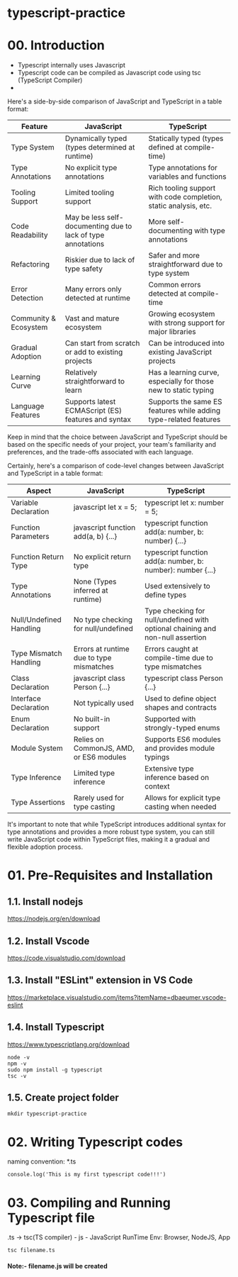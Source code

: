 # typescript-practice

# 00. Introduction

* Typescript internally uses Javascript
* Typescript code can be compiled as Javascript code using tsc (TypeScript Compiler)
* 

Here's a side-by-side comparison of JavaScript and TypeScript in a table format:

Feature | JavaScript | TypeScript
--- | --- | --- 
Type System	| Dynamically typed (types determined at runtime) | Statically typed (types defined at compile-time)
Type Annotations | No explicit type annotations | Type annotations for variables and functions
Tooling Support | Limited tooling support | Rich tooling support with code completion, static analysis, etc.
Code Readability | May be less self-documenting due to lack of type annotations | More self-documenting with type annotations
Refactoring | Riskier due to lack of type safety | Safer and more straightforward due to type system
Error Detection | Many errors only detected at runtime | Common errors detected at compile-time
Community & Ecosystem | Vast and mature ecosystem | Growing ecosystem with strong support for major libraries
Gradual Adoption | Can start from scratch or add to existing projects | Can be introduced into existing JavaScript projects
Learning Curve | Relatively straightforward to learn | Has a learning curve, especially for those new to static typing
Language Features | Supports latest ECMAScript (ES) features and syntax | Supports the same ES features while adding type-related features


Keep in mind that the choice between JavaScript and TypeScript should be based on the specific needs of your project, your team's familiarity and preferences, and the trade-offs associated with each language.



Certainly, here's a comparison of code-level changes between JavaScript and TypeScript in a table format:

Aspect | JavaScript | TypeScript
--- | --- | --- 
Variable Declaration | javascript let x = 5; | typescript let x: number = 5;
Function Parameters | javascript function add(a, b) {...} | typescript function add(a: number, b: number) {...}
Function Return Type | No explicit return type | typescript function add(a: number, b: number): number {...}
Type Annotations | None (Types inferred at runtime) | Used extensively to define types
Null/Undefined Handling | No type checking for null/undefined | Type checking for null/undefined with optional chaining and non-null assertion
Type Mismatch Handling | Errors at runtime due to type mismatches | Errors caught at compile-time due to type mismatches
Class Declaration | javascript class Person {...} | typescript class Person {...}
Interface Declaration | Not typically used | Used to define object shapes and contracts
Enum Declaration | No built-in support | Supported with strongly-typed enums
Module System | Relies on CommonJS, AMD, or ES6 modules | Supports ES6 modules and provides module typings
Type Inference | Limited type inference | Extensive type inference based on context
Type Assertions | Rarely used for type casting | Allows for explicit type casting when needed

It's important to note that while TypeScript introduces additional syntax for type annotations and provides a more robust type system, you can still write JavaScript code within TypeScript files, making it a gradual and flexible adoption process.

# 01. Pre-Requisites and Installation
## 1.1. Install nodejs
https://nodejs.org/en/download

## 1.2. Install Vscode
https://code.visualstudio.com/download

## 1.3. Install "ESLint" extension in VS Code
https://marketplace.visualstudio.com/items?itemName=dbaeumer.vscode-eslint

## 1.4. Install Typescript
https://www.typescriptlang.org/download

    node -v
    npm -v
    sudo npm install -g typescript
    tsc -v

## 1.5. Create project folder

    mkdir typescript-practice


# 02. Writing Typescript codes
naming convention: *.ts

    console.log('This is my first typescript code!!!')

# 03. Compiling and Running Typescript file
.ts -> tsc(TS compiler) - js - JavaScript RunTime Env: Browser, NodeJS, App

    tsc filename.ts

#### Note:- filename.js will be created